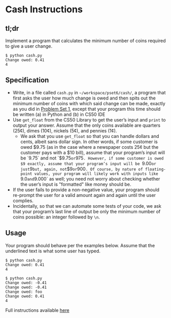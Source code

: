 # Cash Instructions


## tl;dr
Implement a program that calculates the minimum number of coins required to give a user change.

```
$ python cash.py
Change owed: 0.41
4
```


## Specification
- Write, in a file called `cash.py` in `~/workspace/pset6/cash/`, a program that first asks the user how much change is owed and then spits out the minimum number of coins with which said change can be made, exactly as you did in [Problem Set 1](../pSet1/cash/), except that your program this time should be written (a) in Python and (b) in CS50 IDE
- Use `get_float` from the CS50 Library to get the user’s input and `print` to output your answer. Assume that the only coins available are quarters (25¢), dimes (10¢), nickels (5¢), and pennies (1¢).
    - We ask that you use `get_float` so that you can handle dollars and cents, albeit sans dollar sign. In other words, if some customer is owed $9.75 (as in the case where a newspaper costs 25¢ but the customer pays with a $10 bill), assume that your program’s input will be `9.75` and not `$9.75` or `975`. However, if some customer is owed $9 exactly, assume that your program’s input will be `9.00` or just `9` but, again, not `$9` or `900`. Of course, by nature of floating-point values, your program will likely work with inputs like `9.0` and `9.000` as well; you need not worry about checking whether the user’s input is "formatted" like money should be.
- If the user fails to provide a non-negative value, your program should re-prompt the user for a valid amount again and again until the user complies.
- Incidentally, so that we can automate some tests of your code, we ask that your program’s last line of output be only the minimum number of coins possible: an integer followed by `\n`.


## Usage
Your program should behave per the examples below. Assume that the underlined text is what some user has typed.

```
$ python cash.py
Change owed: 0.41
4
```

```
$ python cash.py
Change owed: -0.41
Change owed: -0.41
Change owed: foo
Change owed: 0.41
4
```


Full instructions available [here](https://docs.cs50.net/2019/x/psets/6/sentimental/cash/cash.html)